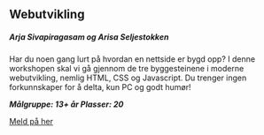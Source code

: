 ## Webutvikling
##### Arja Sivapiragasam og Arisa Seljestokken

Har du noen gang lurt på hvordan en nettside er bygd opp? I denne workshopen skal vi gå gjennom de tre byggesteinene i moderne webutvikling, nemlig HTML, CSS og Javascript. Du trenger ingen forkunnskaper for å delta, kun PC og godt humør! 

***Målgruppe: 13+ år      Plasser: 20***

[Meld på her](https://boosterconf.ticketco.events/no/nb/e/webutvikling_2022)
